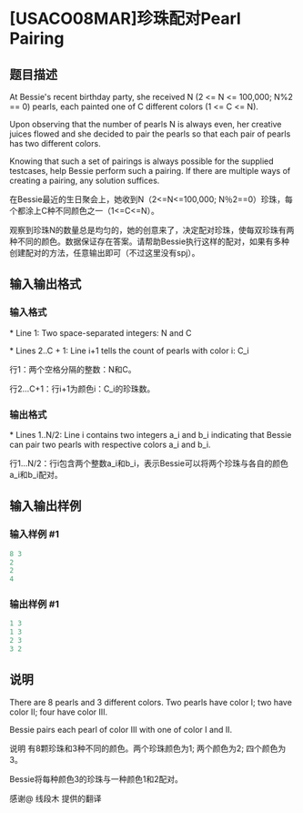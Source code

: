# [USACO08MAR]珍珠配对Pearl Pairing

## 题目描述

At Bessie's recent birthday party, she received N (2 <= N <= 100,000; N%2 == 0) pearls, each painted one of C different colors (1 <= C <= N).

Upon observing that the number of pearls N is always even, her creative juices flowed and she decided to pair the pearls so that each pair of pearls has two different colors.

Knowing that such a set of pairings is always possible for the supplied testcases, help Bessie perform such a pairing. If there are multiple ways of creating a pairing, any solution suffices.

在Bessie最近的生日聚会上，她收到N（2<=N<=100,000; N％2==0）珍珠，每个都涂上C种不同颜色之一（1<=C<=N）。

观察到珍珠N的数量总是均匀的，她的创意来了，决定配对珍珠，使每双珍珠有两种不同的颜色。数据保证存在答案。请帮助Bessie执行这样的配对，如果有多种创建配对的方法，任意输出即可（不过这里没有spj）。

## 输入输出格式

### 输入格式

\* Line 1: Two space-separated integers: N and C

\* Lines 2..C + 1: Line i+1 tells the count of pearls with color i: C\_i

行1：两个空格分隔的整数：N和C。

行2…C+1：行i+1为颜色i：C\_i的珍珠数。

### 输出格式

\* Lines 1..N/2: Line i contains two integers a\_i and b\_i indicating that Bessie can pair two pearls with respective colors a\_i and b\_i.

行1…N/2：行i包含两个整数a\_i和b\_i，表示Bessie可以将两个珍珠与各自的颜色a\_i和b\_i配对。

## 输入输出样例

### 输入样例 #1

```cpp
8 3 
2 
2 
4 

```
### 输出样例 #1

```cpp
1 3 
1 3 
2 3 
3 2 

```
## 说明

There are 8 pearls and 3 different colors. Two pearls have color I; two have color II; four have color III.

Bessie pairs each pearl of color III with one of color I and II.

说明 有8颗珍珠和3种不同的颜色。两个珍珠颜色为1; 两个颜色为2; 四个颜色为3。

Bessie将每种颜色3的珍珠与一种颜色1和2配对。

感谢@ 线段木 提供的翻译

